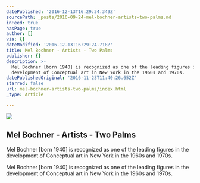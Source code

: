 ```yaml
---
datePublished: '2016-12-13T16:29:34.349Z'
sourcePath: _posts/2016-09-24-mel-bochner-artists-two-palms.md
inFeed: true
hasPage: true
author: []
via: {}
dateModified: '2016-12-13T16:29:24.718Z'
title: Mel Bochner - Artists - Two Palms
publisher: {}
description: >-
  Mel Bochner [born 1940] is recognized as one of the leading figures in the
  development of Conceptual art in New York in the 1960s and 1970s.
datePublishedOriginal: '2016-11-23T11:40:26.652Z'
starred: false
url: mel-bochner-artists-two-palms/index.html
_type: Article

---
```

<article style=""><img src="https://imgflo.herokuapp.com/graph/2b2431f8e7ba7b0/9fec90e0a9a5a8a8f41efb3c0580e07b/noop.jpg?input=http%3A%2F%2Fimages.twopalms.us%2Fwww_twopalms_us%2FMB48011.jpg" /><h1>Mel Bochner - Artists - Two Palms</h1><p>Mel Bochner [born 1940] is recognized as one of the leading figures in the development of Conceptual art in New York in the 1960s and 1970s.</p></article>

Mel Bochner \[born 1940\] is recognized as one of the leading figures in the development of Conceptual art in New York in the 1960s and 1970s.